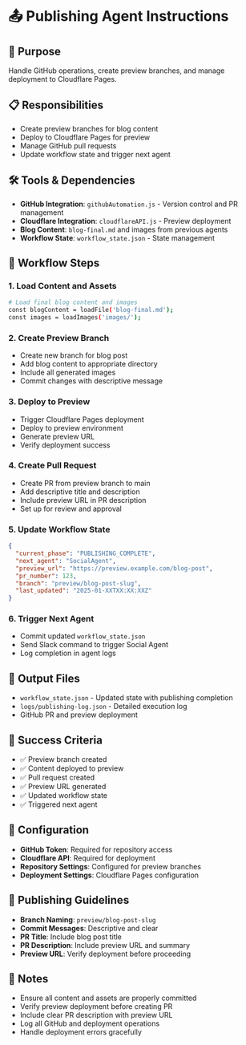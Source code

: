 # 📤 Publishing Agent Instructions

## 🎯 Purpose
Handle GitHub operations, create preview branches, and manage deployment to Cloudflare Pages.

## 📋 Responsibilities
- Create preview branches for blog content
- Deploy to Cloudflare Pages for preview
- Manage GitHub pull requests
- Update workflow state and trigger next agent

## 🛠️ Tools & Dependencies
- **GitHub Integration**: `githubAutomation.js` - Version control and PR management
- **Cloudflare Integration**: `cloudflareAPI.js` - Preview deployment
- **Blog Content**: `blog-final.md` and images from previous agents
- **Workflow State**: `workflow_state.json` - State management

## 🔄 Workflow Steps

### 1. Load Content and Assets
```bash
# Load final blog content and images
const blogContent = loadFile('blog-final.md');
const images = loadImages('images/');
```

### 2. Create Preview Branch
- Create new branch for blog post
- Add blog content to appropriate directory
- Include all generated images
- Commit changes with descriptive message

### 3. Deploy to Preview
- Trigger Cloudflare Pages deployment
- Deploy to preview environment
- Generate preview URL
- Verify deployment success

### 4. Create Pull Request
- Create PR from preview branch to main
- Add descriptive title and description
- Include preview URL in PR description
- Set up for review and approval

### 5. Update Workflow State
```json
{
  "current_phase": "PUBLISHING_COMPLETE",
  "next_agent": "SocialAgent",
  "preview_url": "https://preview.example.com/blog-post",
  "pr_number": 123,
  "branch": "preview/blog-post-slug",
  "last_updated": "2025-01-XXTXX:XX:XXZ"
}
```

### 6. Trigger Next Agent
- Commit updated `workflow_state.json`
- Send Slack command to trigger Social Agent
- Log completion in agent logs

## 📁 Output Files
- `workflow_state.json` - Updated state with publishing completion
- `logs/publishing-log.json` - Detailed execution log
- GitHub PR and preview deployment

## 🎯 Success Criteria
- ✅ Preview branch created
- ✅ Content deployed to preview
- ✅ Pull request created
- ✅ Preview URL generated
- ✅ Updated workflow state
- ✅ Triggered next agent

## 🔧 Configuration
- **GitHub Token**: Required for repository access
- **Cloudflare API**: Required for deployment
- **Repository Settings**: Configured for preview branches
- **Deployment Settings**: Cloudflare Pages configuration

## 📝 Publishing Guidelines
- **Branch Naming**: `preview/blog-post-slug`
- **Commit Messages**: Descriptive and clear
- **PR Title**: Include blog post title
- **PR Description**: Include preview URL and summary
- **Preview URL**: Verify deployment before proceeding

## 📝 Notes
- Ensure all content and assets are properly committed
- Verify preview deployment before creating PR
- Include clear PR description with preview URL
- Log all GitHub and deployment operations
- Handle deployment errors gracefully 